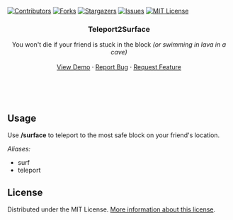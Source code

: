 
[![Contributors][contributors-shield]][contributors-url]
[![Forks][forks-shield]][forks-url]
[![Stargazers][stars-shield]][stars-url]
[![Issues][issues-shield]][issues-url]
[![MIT License][license-shield]][license-url]


<p align="center">
  <a href="https://github.com/bogdanbeyn/teleport2surface">
    <!-- <img src="images/logo.png" alt="Logo" width="80" height="80"> -->
  </a>

  <h3 align="center">Teleport2Surface</h3>

  <p align="center">
    You won't die if your friend is stuck in the block
    <i>(or swimming in lava in a cave)</i>
    <br />
    <br />
    <a href="https://github.com/bogdanbeyn/teleport2surface">View Demo</a>
    ·
    <a href="https://github.com/bogdanbeyn/teleport2surface/issues">Report Bug</a>
    ·
    <a href="https://github.com/bogdanbeyn/teleport2surface/issues">Request Feature</a>
  </p>
</p>
<br />
<br />
<br />


## Usage
Use **/surface** to teleport to the most safe block on your friend's location.

_Aliases:_
 - surf
 - teleport


## License
Distributed under the MIT License. <a href="https://opensource.org/license/mit">More information about this license</a>.





[contributors-shield]: https://img.shields.io/github/contributors/CodedRed-Spigot/Bookshelf-Storage.svg?style=for-the-badge
[contributors-url]: https://github.com/bogdanbeyn/teleport2surface/graphs/contributors
[forks-shield]: https://img.shields.io/github/forks/bogdanbeyn/teleport2surface.svg?style=for-the-badge
[forks-url]: https://github.com/bogdanbeyn/teleport2surface/network/members
[stars-shield]: https://img.shields.io/github/stars/bogdanbeyn/teleport2surface.svg?style=for-the-badge
[stars-url]: https://github.com/bogdanbeyn/teleport2surface/stargazers
[issues-shield]: https://img.shields.io/github/issues/bogdanbeyn/teleport2surface.svg?style=for-the-badge
[issues-url]: https://github.com/bogdanbeyn/teleport2surface/issues
[license-shield]: https://img.shields.io/github/license/bogdanbeyn/teleport2surface.svg?style=for-the-badge
[license-url]: https://github.com/bogdanbeyn/teleport2surface/blob/master/LICENSE.txt
